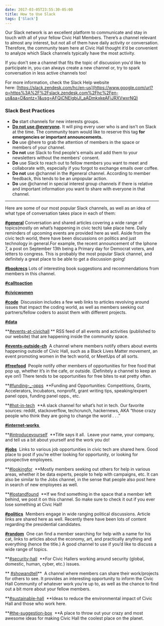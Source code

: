 ```yaml
---
date: 2017-03-05T23:55:30-05:00
title: How to Use Slack
tags: ['Slack']
---
```


Our Slack network is an excellent platform to communicate and stay in touch with all of your fellow Civic Hall Members. There’s a channel relevant to almost any interest, but not all of them have daily activity or conversation. Therefore, the community team here at Civic Hall thought it’d be convenient to analyze which Slack channels typically have the most activity. 

If you don't see a channel that fits the topic of discussion you'd like to participate in, you can always create a new channel or, try to spark conversation in less active channels too! 

For more information, check the Slack Help website here: [https://slack.zendesk.com/hc/en-us](https://www.google.com/url?q=https%3A%2F%2Fslack.zendesk.com%2Fhc%2Fen-us&sa=D&sntz=1&usg=AFQjCNElgbiJI_aADmkxkeAFiJRXVwxrNQ)


### Slack Best Practices

*   **Do** start channels for new interests groups.
*   **<u>Do not use @everyone</u>.** It will ping every user who is and isn't on Slack at the time. The community team would like to reserve this tag **for emergencies or important announcements.**
*   **Do** use @here to grab the attention of members in the space or members of your channel. 
*   **Do not** use Slack to find people's emails and add them to your newsletters without the members' consent.
*   **Do** use Slack to reach out to fellow members you want to meet and collaborate with, especially if you forgot to exchange emails over coffee.
*   **Do not** use @channel in the #general channel. According to member feedback, this tends to be an unpopular action. 
*   **Do** use @channel in special interest group channels if there is relative and important information you want to share with everyone in that channel.



* * *



Here are some of our most popular Slack channels, as well as an idea of what type of conversation takes place in each of them:

**[#general](https://civichallmembers.slack.com/messages/general/)** Conversation and shared articles covering a wide range of topics(mostly on what’s happening in civic tech) take place here. Daily reminders of upcoming events are provided here as well. Aside from the civic tech world, there have been discussions on politics and just technology in general.For example, the recent announcement of the Iphone 7, a post on September 13th being a Primary day for Democrat voters, and letters to congress. This is probably the most popular Slack channel, and definitely a great place to be able to get a discussion going!

[**#bookrecs**](https://civichallmembers.slack.com/messages/bookrecs/) Lots of interesting book suggestions and recommendations from members in this channel.

**[#calltoaction](https://civichallmembers.slack.com/messages/calltoaction/)**

**[#civicwomen](https://civichallmembers.slack.com/messages/civicwomen/details/)**


**[#code](https://civichallmembers.slack.com/messages/code/)**  Discussion includes a few web links to articles revolving around issues that impact the coding world, as well as members seeking out partners/fellow coders to assist them with different projects.

**[#data](https://civichallmembers.slack.com/messages/data/details/)**

**[#events-at-civichall](https://civichallmembers.slack.com/messages/events-at-civichall/details/) ** RSS feed of all events and activities (published to our website) that are happening inside the community space.


**[#events-outside-ch](https://civichallmembers.slack.com/messages/events-outside-ch/)**  A channel where members notify others about events happening outside of Civic Hall, such as a Black Lives Matter movement, an event promoting women in the tech world, or MeetUps of all sorts.

**[#freefood](https://civichallmembers.slack.com/messages/freefood/)**  People notify other members of opportunities for free food that pop up, whether it’s in the cafe, or outside. (Definitely a channel to keep an eye on!) There tends to be opportunities for free bites to eat pretty often.

**[#funding-_-opps](https://civichallmembers.slack.com/messages/funding-_-opps/details/)  **Funding and Opportunities: Competitions, Grants, Accelerators, Incubators, nonprofit, grant writing tips, speaking/expert panel opps, funding panel opps., etc.

**[#hot-in-tech](https://civichallmembers.slack.com/messages/hot-in-tech/details/)  **A slack channel for what’s hot in tech. Our favorite sources: reddit, stackoverflow, techcrunch, hackernews, AKA “those crazy people who think they are going to change the world . . .”

**[#internet-works ](https://civichallmembers.slack.com/messages/internet-works/details/)**

**[#introduceyourself](https://civichallmembers.slack.com/messages/introduceyourself/details/)  **Title says it all.  Leave your name, your company, and tell us a bit about yourself and the work you do!


**[#jobs](https://civichallmembers.slack.com/messages/jobs/)**  Links to various job opportunities in civic tech are shared here. Good place to post if you’re either looking for opportunity, or looking for prospective employees.

**[#lookingfor](https://civichallmembers.slack.com/messages/lookingfor/)  **Mostly members seeking out others for help in various areas, whether it be data experts, people to help with campaigns, etc. It can also be similar to the Jobs channel, in the sense that people also post here in search of new employees as well.


**[#lostandfound](https://civichallmembers.slack.com/messages/lostandfound/)  **If we find something in the space that a member left behind, we post it on this channel. So make sure to check it out if you ever lose something at Civic Hall!

**[#politics](https://civichallmembers.slack.com/messages/politics/)**  Members engage in wide ranging political discussions. Article links are shared here as well. Recently there have been lots of content regarding the presidential candidates.

**[#random](https://civichallmembers.slack.com/messages/random/)**  One can find a member searching for help with a name for his cat, links to articles about the economy, art, and practically anything and everything (hence the title.) A good channel to use if you’d like to discuss a wide range of topics.

**[#security-hall](https://civichallmembers.slack.com/messages/security-hall/details/)  **For Civic Hallers working around security (global, domestic, human, cyber, etc.) issues.

**
[#showandtell](https://civichallmembers.slack.com/messages/show-and-tell/)**  A channel where members can share their work/projects for others to see. It provides an interesting opportunity to inform the Civic Hall Community of whatever work you’re up to, as well as the chance to find out a bit more about your fellow members.



**[#sustainable-hall](https://civichallmembers.slack.com/messages/sustainable-hall/details/)  **Ideas to reduce the environmental impact of Civic Hall and those who work here.

**[#the-suggestion-box](https://civichallmembers.slack.com/messages/the-suggestion-box/details/)  **A place to throw out your crazy and most awesome ideas for making Civic Hall the coolest place on the planet. 
